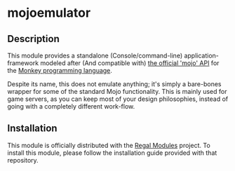 mojoemulator
============

## Description
This module provides a standalone (Console/command-line) application-framework modeled after (And compatible with) [the official 'mojo' API](https://github.com/blitz-research/monkey/tree/develop/modules/mojo) for the [Monkey programming language](https://github.com/blitz-research/monkey).

Despite its name, this does not emulate anything; it's simply a bare-bones wrapper for some of the standard Mojo functionality. This is mainly used for game servers, as you can keep most of your design philosophies, instead of going with a completely different work-flow.

## Installation
This module is officially distributed with the [Regal Modules](https://github.com/Regal-Internet-Brothers/regal-modules#regal-modules) project. To install this module, please follow the installation guide provided with that repository.

